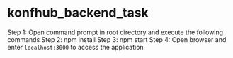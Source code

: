 # konfhub_backend_task

Step 1: Open command prompt in root directory and execute the following commands
Step 2: npm install
Step 3: npm start
Step 4: Open browser and enter `localhost:3000` to access the application
